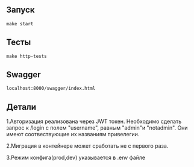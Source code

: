 ## Запуск

```
make start
```

## Тесты

```
make http-tests
```


## Swagger

```
localhost:8000/swagger/index.html
```


## Детали

1.Авторизация реализована через JWT токен. Необходимо сделать запрос к /login  с полем "username", равным "admin"и "notadmin". Они имеют соотвествующие их названиям привелегии.


2.Миграция в контейнере может сработать не с первого раза.

3.Режим конфига(prod,dev) указывается в .env файле
